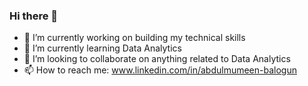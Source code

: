 ### Hi there 👋

- 🔭 I’m currently working on building my technical skills
- 🌱 I’m currently learning Data Analytics
- 👯 I’m looking to collaborate on anything related to Data Analytics
- 📫 How to reach me: www.linkedin.com/in/abdulmumeen-balogun



